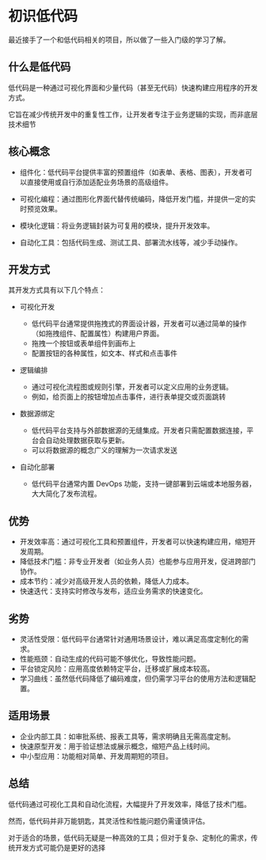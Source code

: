 # 初识低代码

最近接手了一个和低代码相关的项目，所以做了一些入门级的学习了解。

## 什么是低代码

低代码是一种通过可视化界面和少量代码（甚至无代码）快速构建应用程序的开发方式。

它旨在减少传统开发中的重复性工作，让开发者专注于业务逻辑的实现，而非底层技术细节

## 核心概念

- 组件化：低代码平台提供丰富的预置组件（如表单、表格、图表），开发者可以直接使用或自行添加适配业务场景的高级组件。

- 可视化编程：通过图形化界面代替传统编码，降低开发门槛，并提供一定的实时预览效果。

- 模块化逻辑：将业务逻辑封装为可复用的模块，提升开发效率。

- 自动化工具：包括代码生成、测试工具、部署流水线等，减少手动操作。

## 开发方式

其开发方式具有以下几个特点：

- 可视化开发
  - 低代码平台通常提供拖拽式的界面设计器，开发者可以通过简单的操作（如拖拽组件、配置属性）构建用户界面。  
  - 拖拽一个按钮或表单组件到画布上
  - 配置按钮的各种属性，如文本、样式和点击事件

- 逻辑编排
  - 通过可视化流程图或规则引擎，开发者可以定义应用的业务逻辑。
  - 例如，给页面上的按钮增加点击事件，进行表单提交或页面跳转

- 数据源绑定
  - 低代码平台支持与外部数据源的无缝集成。开发者只需配置数据连接，平台会自动处理数据获取与更新。
  - 可以将数据源的概念广义的理解为一次请求发送

- 自动化部署
  - 低代码平台通常内置 DevOps 功能，支持一键部署到云端或本地服务器，大大简化了发布流程。


## 优势

- 开发效率高：通过可视化工具和预置组件，开发者可以快速构建应用，缩短开发周期。
- 降低技术门槛：非专业开发者（如业务人员）也能参与应用开发，促进跨部门协作。
- 成本节约：减少对高级开发人员的依赖，降低人力成本。
- 快速迭代：支持实时修改与发布，适应业务需求的快速变化。


## 劣势

- 灵活性受限：低代码平台通常针对通用场景设计，难以满足高度定制化的需求。
- 性能瓶颈：自动生成的代码可能不够优化，导致性能问题。
- 平台锁定风险：应用高度依赖特定平台，迁移或扩展成本较高。
- 学习曲线：虽然低代码降低了编码难度，但仍需学习平台的使用方法和逻辑配置。


## 适用场景

- 企业内部工具：如审批系统、报表工具等，需求明确且无需高度定制。
- 快速原型开发：用于验证想法或展示概念，缩短产品上线时间。
- 中小型应用：功能相对简单、开发周期短的项目。


## 总结

低代码通过可视化工具和自动化流程，大幅提升了开发效率，降低了技术门槛。

然而，低代码并非万能钥匙，其灵活性和性能问题仍需谨慎评估。

对于适合的场景，低代码无疑是一种高效的工具；但对于复杂、定制化的需求，传统开发方式可能仍是更好的选择

